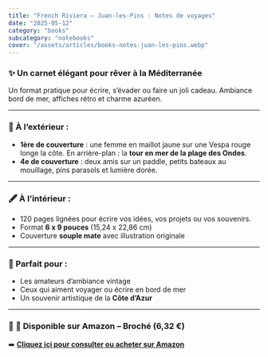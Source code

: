 ```yaml
---
title: "French Riviera – Juan-les-Pins : Notes de voyages"
date: "2025-05-12"
category: "books"
subcategory: "notebooks"
cover: "/assets/articles/books-notes-juan-les-pins.webp"
---
```


### ✨ Un carnet élégant pour rêver à la Méditerranée

Un format pratique pour écrire, s’évader ou faire un joli cadeau. Ambiance bord de mer, affiches rétro et charme azuréen.

---

### 📘 À l’extérieur :
- **1ère de couverture** : une femme en maillot jaune sur une Vespa rouge longe la côte.
  En arrière-plan : la **tour en mer de la plage des Ondes**.
- **4e de couverture** : deux amis sur un paddle, petits bateaux au mouillage, pins parasols et lumière dorée.

---

### 🖋️ À l’intérieur :
- 120 pages lignées pour écrire vos idées, vos projets ou vos souvenirs.
- Format **6 x 9 pouces** (15,24 x 22,86 cm)
- Couverture **souple mate** avec illustration originale

---

### 🎯 Parfait pour :
- Les amateurs d’ambiance vintage
- Ceux qui aiment voyager ou écrire en bord de mer
- Un souvenir artistique de la **Côte d’Azur**

---

### 🔗 **📖 Disponible sur Amazon – Broché (6,32 €)**  
➡️ [**Cliquez ici pour consulter ou acheter sur Amazon**](https://www.amazon.fr/dp/B0F6CKF9J2)
